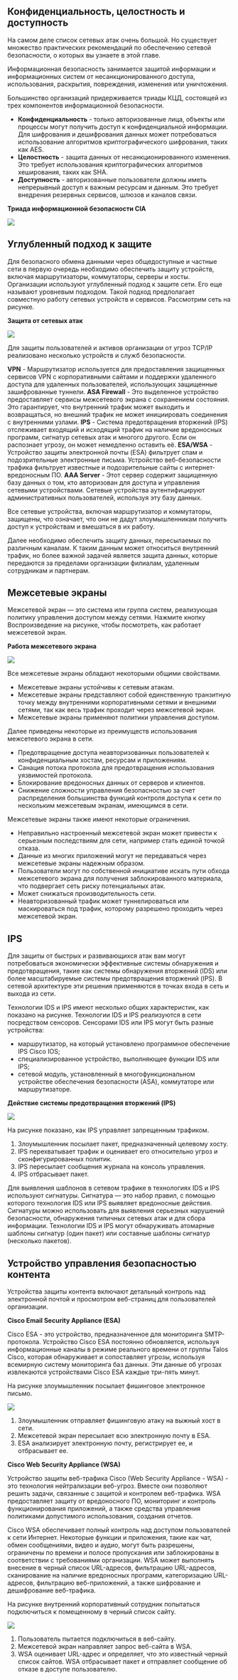 <!-- 3.9.1 -->
## Конфиденциальность, целостность и доступность
На самом деле список сетевых атак очень большой. Но существует множество практических рекомендаций по обеспечению сетевой безопасности, о которых вы узнаете в этой главе.

Информационная безопасность занимается защитой информации и информационных систем от несанкционированного доступа, использования, раскрытия, повреждения, изменения или уничтожения.

Большинство организаций придерживается триады КЦД, состоящей из трех компонентов информационной безопасности.

* **Конфиденциальность** - только авторизованные лица, объекты или процессы могут получить доступ к конфиденциальной информации. Для шифрования и дешифрования данных может потребоваться использование алгоритмов криптографического шифрования, таких как AES.
* **Целостность** - защита данных от несанкционированного изменения. Это требует использования криптографических алгоритмов хеширования, таких как SHA.
* **Доступность** - авторизованные пользователи должны иметь непрерывный доступ к важным ресурсам и данным. Это требует внедрения резервных сервисов, шлюзов и каналов связи.


**Триада информационной безопасности CIA**

![](./assets/3.9.1.png)
<!-- /courses/ensa-dl/ae8e8c80-34fd-11eb-ba19-f1886492e0e4/aeb3eeda-34fd-11eb-ba19-f1886492e0e4/assets/c5f13833-1c46-11ea-af56-e368b99e9723.svg -->

<!--
The figure shows the C I A Triad consisting of Confidentiality, Integrity, and Availability.
-->


<!-- 3.9.2 -->
## Углубленный подход к защите
Для безопасного обмена данными через общедоступные и частные сети в первую очередь необходимо обеспечить защиту устройств, включая маршрутизаторы, коммутаторы, серверы и хосты. Организации используют углубленный подход к защите сети. Его еще называют уровневым подходом. Такой подход предполагает совместную работу сетевых устройств и сервисов. Рассмотрим сеть на рисунке.

**Защита от сетевых атак**

![](./assets/3.9.2.png)
<!-- /courses/ensa-dl/ae8e8c80-34fd-11eb-ba19-f1886492e0e4/aeb3eeda-34fd-11eb-ba19-f1886492e0e4/assets/c5f1d473-1c46-11ea-af56-e368b99e9723.svg -->
Для защиты пользователей и активов организации от угроз TCP/IP реализовано несколько устройств и служб безопасности.

**VPN** - Маршрутизатор используется для предоставления защищенных сервисов VPN с корпоративными сайтами и поддержки удаленного доступа для удаленных пользователей, использующих защищенные зашифрованные туннели.
**ASA Firewall** - Это выделенное устройство предоставляет сервисы межсетевого экрана с сохранением состояния. Это гарантирует, что внутренний трафик может выходить и возвращаться, но внешний трафик не может инициировать соединения с внутренними узлами.
**IPS** - Система предотвращения вторжений (IPS) отслеживает входящий и исходящий трафик на наличие вредоносных программ, сигнатур сетевых атак и многого другого. Если он распознает угрозу, он может немедленно оставить её.
**ESA/WSA** - Устройство защиты электронной почты (ESA) фильтрует спам и подозрительные электронные письма. Устройство веб-безопасности трафика фильтрует известные и подозрительные сайты с интернет-вредоносным ПО.
**AAA Server** - Этот сервер содержит защищенную базу данных о том, кто авторизован для доступа и управления сетевыми устройствами. Сетевые устройства аутентифицируют административных пользователей, используя эту базу данных.

Все сетевые устройства, включая маршрутизатор и коммутаторы, защищены, что означает, что они не дадут злоумышленникам получить доступ к устройствам и вмешаться в их работу.

Далее необходимо обеспечить защиту данных, пересылаемых по различным каналам. К таким данным может относиться внутренний трафик, но более важной задачей является защита данных, которые передаются за пределами организации филиалам, удаленным сотрудникам и партнерам.

<!-- 3.9.3 -->
## Межсетевые экраны
Межсетевой экран — это система или группа систем, реализующая политику управления доступом между сетями. Нажмите кнопку Воспроизведение на рисунке, чтобы посмотреть, как работает межсетевой экран.

**Работа межсетевого экрана**

![](./assets/3.9.3.gif)

<!--
The animation shows a firewall between a globe representing the internet and a server representing an internal network. The globe is attempting to send traffic to the internal network. Rules are shown allowing and denying traffic. The traffic that is allowed is traffic from any external address to the web server, traffic to the F T P server, traffic to the S M T P server, and traffic to internal I M A P server. Traffic that is denied is all inbound traffic with network addressing matching internal-registered  I P addresses, all inbound traffic to server from external addresses, all inbound I C M P echo request traffic, all inbound M S Active Directory queries, all inbound traffic to M S S Q L server queries, and all M  Domain Local Broadcasts.
-->


Все межсетевые экраны обладают некоторыми общими свойствами.

* Межсетевые экраны устойчивы к сетевым атакам.
* Межсетевые экраны представляют собой единственную транзитную точку между внутренними корпоративными сетями и внешними сетями, так как весь трафик проходит через межсетевой экран.
* Межсетевые экраны применяют политики управления доступом.

Далее приведены некоторые из преимуществ использования межсетевого экрана в сети.

* Предотвращение доступа неавторизованных пользователей к конфиденциальным хостам, ресурсам и приложениям.
* Санация потока протокола для предотвращения использования уязвимостей протокола.
* Блокирование вредоносных данных от серверов и клиентов.
* Снижение сложности управления безопасностью за счет распределения большинства функций контроля доступа к сети по нескольким межсетевым экранам, имеющимся в сети.

Межсетевые экраны также имеют некоторые ограничения.

* Неправильно настроенный межсетевой экран может привести к серьезным последствиям для сети, например стать единой точкой отказа.
* Данные из многих приложений могут не передаваться через межсетевые экраны надежным образом.
* Пользователи могут по собственной инициативе искать пути обхода межсетевого экрана для получения заблокированного материала, что подвергает сеть риску потенциальных атак.
* Может снижаться производительность сети.
* Неавторизованный трафик может туннелироваться или маскироваться под трафик, которому разрешено проходить через межсетевой экран.

<!-- 3.9.4 -->
## IPS
Для защиты от быстрых и развивающихся атак вам могут потребоваться экономически эффективные системы обнаружения и предотвращения, такие как системы обнаружения вторжений (IDS) или более масштабируемые системы предотвращения вторжений (IPS). В сетевой архитектуре эти решения применяются в точках входа в сеть и выхода из сети.

Технологии IDS и IPS имеют несколько общих характеристик, как показано на рисунке. Технологии IDS и IPS реализуются в сети посредством сенсоров. Сенсорами IDS или IPS могут быть разные устройства:
* маршрутизатор, на который установлено программное обеспечение IPS Cisco IOS;
* специализированное устройство, выполняющее функции IDS или IPS;
* сетевой модуль, установленный в многофункциональном устройстве обеспечения безопасности (ASA), коммутаторе или маршрутизаторе.

**Действие системы предотвращения вторжений (IPS)**

![](./assets/3.9.4.png)
<!-- /courses/ensa-dl/ae8e8c80-34fd-11eb-ba19-f1886492e0e4/aeb3eeda-34fd-11eb-ba19-f1886492e0e4/assets/c5f41e63-1c46-11ea-af56-e368b99e9723.svg -->

<!--
НА рисунке показана сетевая топология с IPS, которая отбрасывает пакет. Показан целевой хост в нижней части схемы, подключенный к маршрутизатору. Также к этому маршрутизатору подключен хост консоли управления. Этот маршрутизатор подключен к вышестоящему IPS-сенсору, который  в свою очередь подключен к другому вышестоящему маршрутизатору. Верхний маршрутизатор подсоединен к Интернет-облаку. Хост злоумышленника также подсоединен к облаку. Злоумышленник посылает трафик, который проходит через облако и IPS-сенсор. Затем IPS пересылает трафик на консоль управления, в результате того, что IPS отбросил пакет.
-->

На рисунке показано, как IPS управляет запрещенным трафиком.
1. Злоумышленник посылает пакет, предназначенный целевому хосту.
2. IPS перехватывает трафик и оценивает его относительно угроз и сконфигурированных политик.
3. IPS пересылает сообщения журнала на консоль управления.
4. IPS отбрасывает пакет.

Для выявления шаблонов в сетевом трафике в технологиях IDS и IPS используют сигнатуры. Сигнатура — это набор правил, с помощью которого технология IDS или IPS выявляет вредоносные действия. Сигнатуры можно использовать для выявления серьезных нарушений безопасности, обнаружения типичных сетевых атак и для сбора информации. Технологии IDS и IPS могут обнаруживать атомарные шаблоны сигнатур (один пакет) или составные шаблоны сигнатур (несколько пакетов).

<!-- 3.9.5 -->
## Устройство управления безопасностью контента
Устройства защиты контента включают детальный контроль над электронной почтой и просмотром веб-страниц для пользователей организации.

**Cisco Email Security Appliance (ESA)**

Cisco ESA - это устройство, предназначенное для мониторинга SMTP-протокола. Устройство Cisco ESA постоянно обновляется, используя информационные каналы в режиме реального времени от группы Talos Cisco, которая обнаруживает и сопоставляет угрозы, используя всемирную систему мониторинга баз данных. Эти данные об угрозах извлекаются устройствами Cisco ESA каждые три-пять минут.

На рисунке злоумышленник посылает фишинговое электронное письмо.

![](./assets/3.9.5-1.png)
<!-- /courses/ensa-dl/ae8e8c80-34fd-11eb-ba19-f1886492e0e4/aeb3eeda-34fd-11eb-ba19-f1886492e0e4/assets/c5f4baa1-1c46-11ea-af56-e368b99e9723.svg -->

<!--
Злоумышленник посылает электронное письмо через интернет к межсетевому экрану в сети. Межсетевой экран, подсоединенный к ESA, и коммутатор, который подсоединен к хосту, содержащий конфиденциальные данные компании. Межсетевой экран пересылает сообщение к ESA, которое отбрасывает его. Фишинговое письмо не было получено хостом, содержащим конфиденциальную информацию.
-->

1. Злоумышленник отправляет фишинговую атаку на выжный хост в сети.
2. Межсетевой экран пересылает всю электронную почту в ESA.
3. ESA анализирует электронную почту, регистрирует ее, и отбрасывает ее.

**Cisco Web Security Appliance (WSA)**

Устройство защиты веб-трафика Cisco (Web Security Appliance - WSA) - это технология нейтрализации веб-угроз. Вместе они позволяют решить задачи, связанные с защитой и контролем веб-трафика. WSA предоставляет защиту от вредоносного ПО, мониторинг и контроль функционирования приложений, а также средства управления политиками допустимого использования, создания отчетов.

Cisco WSA обеспечивает полный контроль над доступом пользователей к сети Интернет. Некоторые функции и приложения, такие как чат, обмен сообщениями, видео и аудио, могут быть разрешены, ограничены по времени и полосе пропускания или заблокированы в соответствии с требованиями организации. WSA может выполнять внесение в черный список URL-адресов, фильтрацию URL-адресов, сканирование на наличие вредоносных программ, категоризацию URL-адресов, фильтрацию веб-приложений, а также шифрование и дешифрование веб-трафика.

На рисунке внутренний корпоративный сотрудник попытаться подключиться к помещенному в черный список сайту.

![](./assets/3.9.5-2.png)
<!-- /courses/ensa-dl/ae8e8c80-34fd-11eb-ba19-f1886492e0e4/aeb3eeda-34fd-11eb-ba19-f1886492e0e4/assets/c5f508c1-1c46-11ea-af56-e368b99e9723.svg -->

<!--
Пользователь внутренней сети имеет смартфон с беспроводным соединением к точке доступа. Тока доступа подсоединена с межсетевым экраном, который соединен с Интернетом. Также межсетевой экран соединен с WSA. Пользователь запрашивает соединение с сайтом в черном списке. Запрос пересылается к межсетевому экрану, затем пересылается к WSA и затем отклоняется. Запрос не покидает границы внутренней сети.
-->

1. Пользователь пытается подключиться в веб-сайту.
2. Межсетевой экран направляет запрос веб-сайта в WSA.
3. WSA оценивает URL-адрес и определяет, что это известный черный список сайтов. WSA отбрасывает пакет и отправляет сообщение об отказе в доступе пользователю.

<!-- 3.9.6 Проверьте ваше понимание темы - Практические рекомендации по обеспечению сетевой безопасности -->